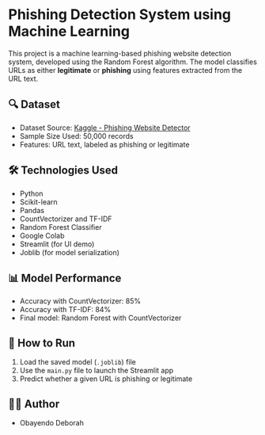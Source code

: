 # Phishing Detection System using Machine Learning

This project is a machine learning-based phishing website detection system, developed using the Random Forest algorithm. The model classifies URLs as either **legitimate** or **phishing** using features extracted from the URL text.

## 🔍 Dataset
- Dataset Source: [Kaggle - Phishing Website Detector](https://www.kaggle.com/datasets/eswarchandt/phishing-website-detector)
- Sample Size Used: 50,000 records
- Features: URL text, labeled as phishing or legitimate

## 🛠 Technologies Used
- Python
- Scikit-learn
- Pandas
- CountVectorizer and TF-IDF
- Random Forest Classifier
- Google Colab
- Streamlit (for UI demo)
- Joblib (for model serialization)

## 📊 Model Performance
- Accuracy with CountVectorizer: 85%
- Accuracy with TF-IDF: 84%
- Final model: Random Forest with CountVectorizer

## 🚀 How to Run
1. Load the saved model (`.joblib`) file
2. Use the `main.py` file to launch the Streamlit app
3. Predict whether a given URL is phishing or legitimate

## 👨‍💻 Author
- Obayendo Deborah

